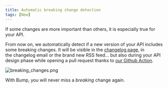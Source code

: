 ```yaml
---
title: Automatic breaking change detection
tags: [New]
---
```


If some changes are more important than others, it is especially true for your API.

From now on, we automatically detect if a new version of your API includes some breaking changes. It will be visible in the [changelog page](https://developers.bump.sh/changes), in the changelog email or the brand new RSS feed… but also during your API design phase while opening a pull request thanks to [our Github Action](https://github.com/bump-sh/github-action/).


![breaking_changes.png](/images/updates/breaking_changes.png)


With Bump, you will never miss a _breaking_ change again.
